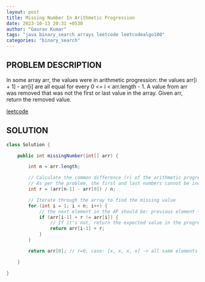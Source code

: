 ```yaml
---
layout: post
title: Missing Number In Arithmetic Progression
date: 2023-10-13 20:31 +0530
author: "Gaurav Kumar"
tags: "java binary_search arrays leetcode leetcodealgo100"
categories: "binary_search"
---
```


## PROBLEM DESCRIPTION

In some array arr, the values were in arithmetic progression: the values arr[i + 1] - arr[i] are all equal for every 0 <= i < arr.length - 1.
A value from arr was removed that was not the first or last value in the array.
Given arr, return the removed value.

[leetcode](https://leetcode.com/problems/missing-number-in-arithmetic-progression/)

## SOLUTION

```java
class Solution {

    public int missingNumber(int[] arr) {

        int n = arr.length;

        // Calculate the common difference (r) of the arithmetic progression.
        // As per the problem, the first and last numbers cannot be incorrect, so we can use that to find r
        int r = (arr[n-1] - arr[0]) / n;

        // Iterate through the array to find the missing value
        for (int i = 1; i < n; i++) {
            // the next element in the AP should be: previous element + common difference
            if (arr[i-1] + r != arr[i]) {
                // If it's not, return the expected value in the progression
                return arr[i-1] + r;
            }
        }

        return arr[0]; // r=0, case: [x, x, x, x] -> all same elements

    }

}
```
